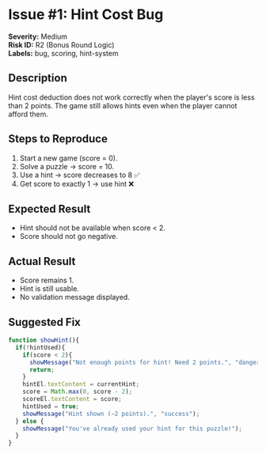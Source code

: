 # Issue #1: Hint Cost Bug

**Severity:** Medium  
**Risk ID:** R2 (Bonus Round Logic)  
**Labels:** bug, scoring, hint-system  

## Description
Hint cost deduction does not work correctly when the player's score is less than 2 points. The game still allows hints even when the player cannot afford them.

## Steps to Reproduce
1. Start a new game (score = 0).  
2. Solve a puzzle → score = 10.  
3. Use a hint → score decreases to 8 ✅  
4. Get score to exactly 1 → use hint ❌  

## Expected Result
- Hint should not be available when score < 2.  
- Score should not go negative.

## Actual Result
- Score remains 1.  
- Hint is still usable.  
- No validation message displayed.

## Suggested Fix
```javascript
function showHint(){
  if(!hintUsed){
    if(score < 2){
      showMessage("Not enough points for hint! Need 2 points.", "danger");
      return;
    }
    hintEl.textContent = currentHint;
    score = Math.max(0, score - 2);
    scoreEl.textContent = score;
    hintUsed = true;
    showMessage("Hint shown (−2 points).", "success");
  } else {
    showMessage("You've already used your hint for this puzzle!");
  }
}
